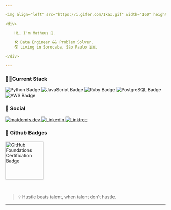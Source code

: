 ```yaml
---

<img align="left" src="https://i.gifer.com/1kaI.gif" width="160" height="110">

<div>

    Hi, I'm Matheus 🥷.
    
    🛠️ Data Engineer && Problem Solver.
    🌎 Living in Sorocaba, São Paulo 🇧🇷.

</div>

---
```


### 👨‍💻Current Stack

<div>
  <img src="https://img.shields.io/badge/Python-FFD43B?style=for-the-badge&logo=python&logoColor=blue" alt="Python Badge">
  <img src="https://img.shields.io/badge/JavaScript-323330?style=for-the-badge&logo=javascript&logoColor=F7DF1E" alt="JavaScript Badge">
  <img src="https://img.shields.io/badge/Ruby-CC342D?style=for-the-badge&logo=ruby&logoColor=white" alt="Ruby Badge">
  <img src="https://img.shields.io/badge/PostgreSQL-316192?style=for-the-badge&logo=postgresql&logoColor=white" alt="PostgreSQL Badge">
  <img src="https://img.shields.io/badge/Amazon_Web_Services-FF9900?style=for-the-badge&logo=amazonwebservices&logoColor=white" alt="AWS Badge">
</div>




### 🔗 Social


  <a href="https://matdomis.dev" target="_blank">
    <img src="https://img.shields.io/badge/website-000000?style=for-the-badge&logo=About.me&logoColor=white" alt="matdomis.dev">
  </a>

  <a href="https://www.linkedin.com/in/itsmespiazzy/" target="_blank">
    <img src="https://img.shields.io/badge/LinkedIn-0077B5?style=for-the-badge&logo=linkedin&logoColor=white" alt="LinkedIn">
  </a>

  <a href="#" target="_blank">
    <img src="https://img.shields.io/badge/Linktree-34A853?style=for-the-badge&logo=linktree&logoColor=white" alt="Linktree">
  </a>


### 🌟 Github Badges

<p align="left" target="_blank">
    <a href="https://www.credly.com/badges/77398085-0971-4cca-b14e-0cf74d0ee167/public_url" target="_blank">
        <img src="https://images.credly.com/size/340x340/images/024d0122-724d-4c5a-bd83-cfe3c4b7a073/image.png" alt="GitHub Foundations Certification Badge" height="120" width="120">
    </a>
</p>

<br>

> 💡 Hustle beats talent, when talent don't hustle.

---
